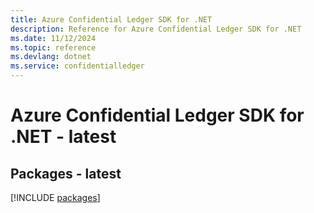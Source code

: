 ```yaml
---
title: Azure Confidential Ledger SDK for .NET
description: Reference for Azure Confidential Ledger SDK for .NET
ms.date: 11/12/2024
ms.topic: reference
ms.devlang: dotnet
ms.service: confidentialledger
---
```

# Azure Confidential Ledger SDK for .NET - latest
## Packages - latest
[!INCLUDE [packages](confidential-ledger-index.md)]